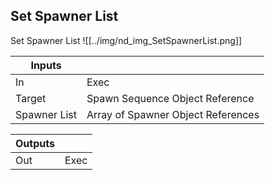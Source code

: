 ## Set Spawner List
Set Spawner List
![[../img/nd_img_SetSpawnerList.png]]

|Inputs||
|--|--|
| In | Exec |
| Target | Spawn Sequence Object Reference |
| Spawner List | Array of Spawner Object References |

|Outputs||
|--|--|
| Out | Exec |
